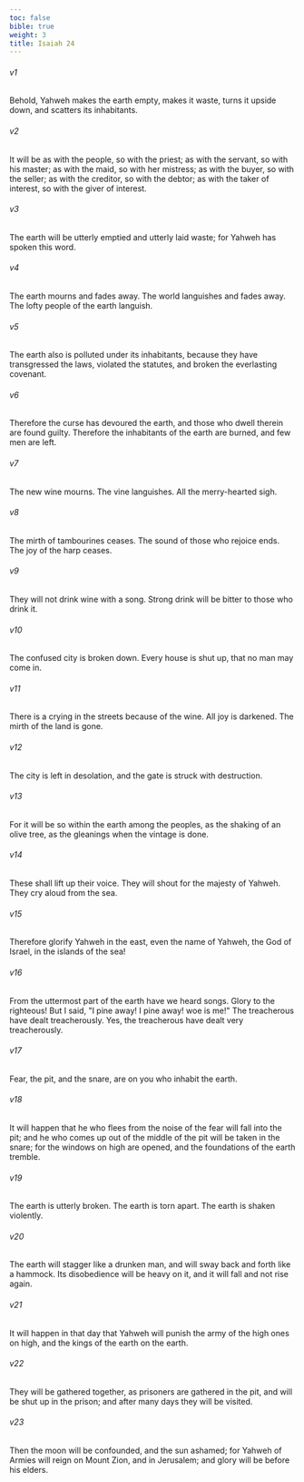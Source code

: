 ```yaml
---
toc: false
bible: true
weight: 3
title: Isaiah 24
---
```




###### v1 
Behold, Yahweh makes the earth empty, makes it waste, turns it upside down, and scatters its inhabitants. 

###### v2 
It will be as with the people, so with the priest; as with the servant, so with his master; as with the maid, so with her mistress; as with the buyer, so with the seller; as with the creditor, so with the debtor; as with the taker of interest, so with the giver of interest. 

###### v3 
The earth will be utterly emptied and utterly laid waste; for Yahweh has spoken this word. 

###### v4 
The earth mourns and fades away. The world languishes and fades away. The lofty people of the earth languish. 

###### v5 
The earth also is polluted under its inhabitants, because they have transgressed the laws, violated the statutes, and broken the everlasting covenant. 

###### v6 
Therefore the curse has devoured the earth, and those who dwell therein are found guilty. Therefore the inhabitants of the earth are burned, and few men are left. 

###### v7 
The new wine mourns. The vine languishes. All the merry-hearted sigh. 

###### v8 
The mirth of tambourines ceases. The sound of those who rejoice ends. The joy of the harp ceases. 

###### v9 
They will not drink wine with a song. Strong drink will be bitter to those who drink it. 

###### v10 
The confused city is broken down. Every house is shut up, that no man may come in. 

###### v11 
There is a crying in the streets because of the wine. All joy is darkened. The mirth of the land is gone. 

###### v12 
The city is left in desolation, and the gate is struck with destruction. 

###### v13 
For it will be so within the earth among the peoples, as the shaking of an olive tree, as the gleanings when the vintage is done. 

###### v14 
These shall lift up their voice. They will shout for the majesty of Yahweh. They cry aloud from the sea. 

###### v15 
Therefore glorify Yahweh in the east, even the name of Yahweh, the God of Israel, in the islands of the sea! 

###### v16 
From the uttermost part of the earth have we heard songs. Glory to the righteous! But I said, "I pine away! I pine away! woe is me!" The treacherous have dealt treacherously. Yes, the treacherous have dealt very treacherously. 

###### v17 
Fear, the pit, and the snare, are on you who inhabit the earth. 

###### v18 
It will happen that he who flees from the noise of the fear will fall into the pit; and he who comes up out of the middle of the pit will be taken in the snare; for the windows on high are opened, and the foundations of the earth tremble. 

###### v19 
The earth is utterly broken. The earth is torn apart. The earth is shaken violently. 

###### v20 
The earth will stagger like a drunken man, and will sway back and forth like a hammock. Its disobedience will be heavy on it, and it will fall and not rise again. 

###### v21 
It will happen in that day that Yahweh will punish the army of the high ones on high, and the kings of the earth on the earth. 

###### v22 
They will be gathered together, as prisoners are gathered in the pit, and will be shut up in the prison; and after many days they will be visited. 

###### v23 
Then the moon will be confounded, and the sun ashamed; for Yahweh of Armies will reign on Mount Zion, and in Jerusalem; and glory will be before his elders.
